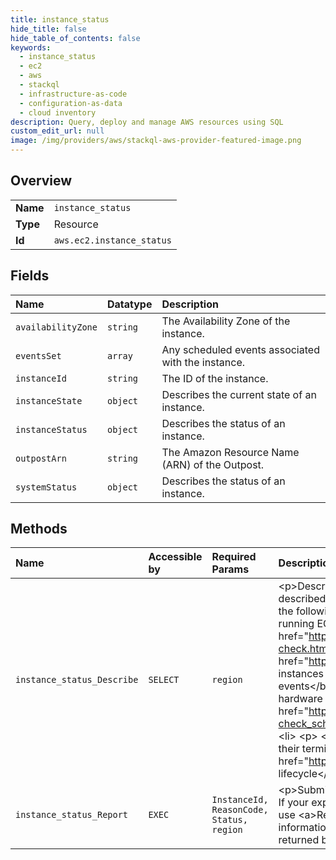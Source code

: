 ```yaml
---
title: instance_status
hide_title: false
hide_table_of_contents: false
keywords:
  - instance_status
  - ec2
  - aws    
  - stackql
  - infrastructure-as-code
  - configuration-as-data
  - cloud inventory
description: Query, deploy and manage AWS resources using SQL
custom_edit_url: null
image: /img/providers/aws/stackql-aws-provider-featured-image.png
---
```

  
    

## Overview
<table><tbody>
<tr><td><b>Name</b></td><td><code>instance_status</code></td></tr>
<tr><td><b>Type</b></td><td>Resource</td></tr>
<tr><td><b>Id</b></td><td><code>aws.ec2.instance_status</code></td></tr>
</tbody></table>

## Fields
| Name | Datatype | Description |
|:-----|:---------|:------------|
| `availabilityZone` | `string` | The Availability Zone of the instance. |
| `eventsSet` | `array` | Any scheduled events associated with the instance. |
| `instanceId` | `string` | The ID of the instance. |
| `instanceState` | `object` | Describes the current state of an instance. |
| `instanceStatus` | `object` | Describes the status of an instance. |
| `outpostArn` | `string` | The Amazon Resource Name (ARN) of the Outpost. |
| `systemStatus` | `object` | Describes the status of an instance. |
## Methods
| Name | Accessible by | Required Params | Description |
|:-----|:--------------|:----------------|:------------|
| `instance_status_Describe` | `SELECT` | `region` | &lt;p&gt;Describes the status of the specified instances or all of your instances. By default, only running instances are described, unless you specifically indicate to return the status of all instances.&lt;/p&gt; &lt;p&gt;Instance status includes the following components:&lt;/p&gt; &lt;ul&gt; &lt;li&gt; &lt;p&gt; &lt;b&gt;Status checks&lt;/b&gt; - Amazon EC2 performs status checks on running EC2 instances to identify hardware and software issues. For more information, see &lt;a href="https://docs.aws.amazon.com/AWSEC2/latest/UserGuide/monitoring-system-instance-status-check.html"&gt;Status checks for your instances&lt;/a&gt; and &lt;a href="https://docs.aws.amazon.com/AWSEC2/latest/UserGuide/TroubleshootingInstances.html"&gt;Troubleshoot instances with failed status checks&lt;/a&gt; in the &lt;i&gt;Amazon EC2 User Guide&lt;/i&gt;.&lt;/p&gt; &lt;/li&gt; &lt;li&gt; &lt;p&gt; &lt;b&gt;Scheduled events&lt;/b&gt; - Amazon EC2 can schedule events (such as reboot, stop, or terminate) for your instances related to hardware issues, software updates, or system maintenance. For more information, see &lt;a href="https://docs.aws.amazon.com/AWSEC2/latest/UserGuide/monitoring-instances-status-check_sched.html"&gt;Scheduled events for your instances&lt;/a&gt; in the &lt;i&gt;Amazon EC2 User Guide&lt;/i&gt;.&lt;/p&gt; &lt;/li&gt; &lt;li&gt; &lt;p&gt; &lt;b&gt;Instance state&lt;/b&gt; - You can manage your instances from the moment you launch them through their termination. For more information, see &lt;a href="https://docs.aws.amazon.com/AWSEC2/latest/UserGuide/ec2-instance-lifecycle.html"&gt;Instance lifecycle&lt;/a&gt; in the &lt;i&gt;Amazon EC2 User Guide&lt;/i&gt;.&lt;/p&gt; &lt;/li&gt; &lt;/ul&gt; |
| `instance_status_Report` | `EXEC` | `InstanceId, ReasonCode, Status, region` | &lt;p&gt;Submits feedback about the status of an instance. The instance must be in the &lt;code&gt;running&lt;/code&gt; state. If your experience with the instance differs from the instance status returned by &lt;a&gt;DescribeInstanceStatus&lt;/a&gt;, use &lt;a&gt;ReportInstanceStatus&lt;/a&gt; to report your experience with the instance. Amazon EC2 collects this information to improve the accuracy of status checks.&lt;/p&gt; &lt;p&gt;Use of this action does not change the value returned by &lt;a&gt;DescribeInstanceStatus&lt;/a&gt;.&lt;/p&gt; |
